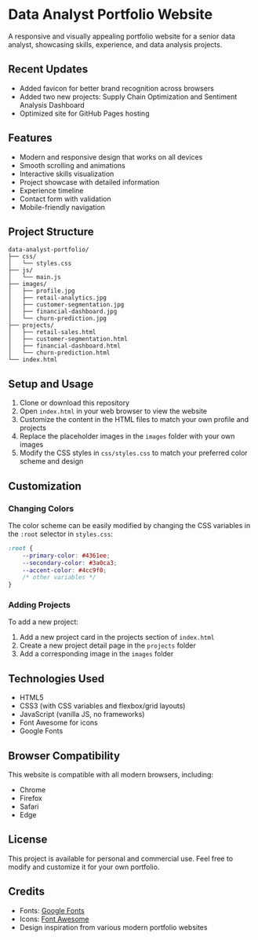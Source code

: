 # Data Analyst Portfolio Website

A responsive and visually appealing portfolio website for a senior data analyst, showcasing skills, experience, and data analysis projects.

## Recent Updates
- Added favicon for better brand recognition across browsers
- Added two new projects: Supply Chain Optimization and Sentiment Analysis Dashboard
- Optimized site for GitHub Pages hosting

## Features

- Modern and responsive design that works on all devices
- Smooth scrolling and animations
- Interactive skills visualization
- Project showcase with detailed information
- Experience timeline
- Contact form with validation
- Mobile-friendly navigation

## Project Structure

```
data-analyst-portfolio/
├── css/
│   └── styles.css
├── js/
│   └── main.js
├── images/
│   ├── profile.jpg
│   ├── retail-analytics.jpg
│   ├── customer-segmentation.jpg
│   ├── financial-dashboard.jpg
│   └── churn-prediction.jpg
├── projects/
│   ├── retail-sales.html
│   ├── customer-segmentation.html
│   ├── financial-dashboard.html
│   └── churn-prediction.html
└── index.html
```

## Setup and Usage

1. Clone or download this repository
2. Open `index.html` in your web browser to view the website
3. Customize the content in the HTML files to match your own profile and projects
4. Replace the placeholder images in the `images` folder with your own images
5. Modify the CSS styles in `css/styles.css` to match your preferred color scheme and design

## Customization

### Changing Colors

The color scheme can be easily modified by changing the CSS variables in the `:root` selector in `styles.css`:

```css
:root {
    --primary-color: #4361ee;
    --secondary-color: #3a0ca3;
    --accent-color: #4cc9f0;
    /* other variables */
}
```

### Adding Projects

To add a new project:

1. Add a new project card in the projects section of `index.html`
2. Create a new project detail page in the `projects` folder
3. Add a corresponding image in the `images` folder

## Technologies Used

- HTML5
- CSS3 (with CSS variables and flexbox/grid layouts)
- JavaScript (vanilla JS, no frameworks)
- Font Awesome for icons
- Google Fonts

## Browser Compatibility

This website is compatible with all modern browsers, including:
- Chrome
- Firefox
- Safari
- Edge

## License

This project is available for personal and commercial use. Feel free to modify and customize it for your own portfolio.

## Credits

- Fonts: [Google Fonts](https://fonts.google.com/)
- Icons: [Font Awesome](https://fontawesome.com/)
- Design inspiration from various modern portfolio websites 

